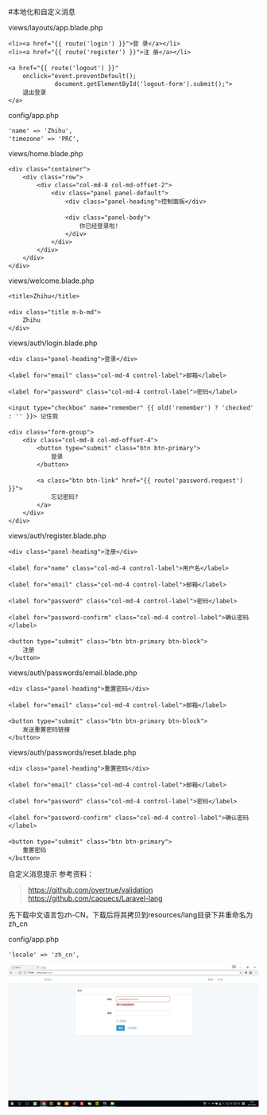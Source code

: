 #本地化和自定义消息

views/layouts/app.blade.php
```
<li><a href="{{ route('login') }}">登 录</a></li>
<li><a href="{{ route('register') }}">注 册</a></li>

<a href="{{ route('logout') }}"
    onclick="event.preventDefault();
             document.getElementById('logout-form').submit();">
    退出登录
</a>
```

config/app.php
```
'name' => 'Zhihu',
'timezone' => 'PRC',
```

views/home.blade.php
```
<div class="container">
    <div class="row">
        <div class="col-md-8 col-md-offset-2">
            <div class="panel panel-default">
                <div class="panel-heading">控制面板</div>

                <div class="panel-body">
                    你已经登录啦!
                </div>
            </div>
        </div>
    </div>
</div>
```

views/welcome.blade.php
```
<title>Zhihu</title>

<div class="title m-b-md">
    Zhihu
</div>
```

views/auth/login.blade.php
```
<div class="panel-heading">登录</div>

<label for="email" class="col-md-4 control-label">邮箱</label>

<label for="password" class="col-md-4 control-label">密码</label>

<input type="checkbox" name="remember" {{ old('remember') ? 'checked' : '' }}> 记住我

<div class="form-group">
    <div class="col-md-8 col-md-offset-4">
        <button type="submit" class="btn btn-primary">
            登录
        </button>

        <a class="btn btn-link" href="{{ route('password.request') }}">
            忘记密码?
        </a>
    </div>
</div>
```

views/auth/register.blade.php
```
<div class="panel-heading">注册</div>

<label for="name" class="col-md-4 control-label">用户名</label>

<label for="email" class="col-md-4 control-label">邮箱</label>

<label for="password" class="col-md-4 control-label">密码</label>

<label for="password-confirm" class="col-md-4 control-label">确认密码</label>

<button type="submit" class="btn btn-primary btn-block">
    注册
</button>
```

views/auth/passwords/email.blade.php
```
<div class="panel-heading">重置密码</div>

<label for="email" class="col-md-4 control-label">邮箱</label>

<button type="submit" class="btn btn-primary btn-block">
    发送重置密码链接
</button>
```

views/auth/passwords/reset.blade.php
```
<div class="panel-heading">重置密码</div>

<label for="email" class="col-md-4 control-label">邮箱</label>

<label for="password" class="col-md-4 control-label">密码</label>

<label for="password-confirm" class="col-md-4 control-label">确认密码</label>

<button type="submit" class="btn btn-primary">
    重置密码
</button>
```

自定义消息提示
参考资料：
>https://github.com/overtrue/validation  
>https://github.com/caouecs/Laravel-lang

先下载中文语言包zh-CN，下载后将其拷贝到resources/lang目录下并重命名为zh_cn

config/app.php
```
'locale' => 'zh_cn',
```
![](image/screenshot_1491126727524.png)